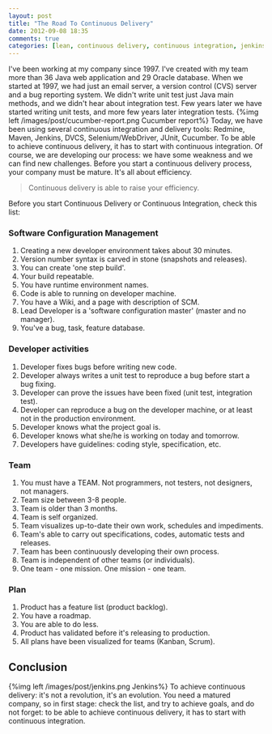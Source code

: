 ```yaml
---
layout: post
title: "The Road To Continuous Delivery"
date: 2012-09-08 18:35
comments: true
categories: [lean, continuous delivery, continuous integration, jenkins, cucumber, maven, redmine, selenium, webdriver, junit, team]
---
```

I've been working at my company since 1997. I've created with my team more than 36 Java web application and 29 Oracle database.
When we started at 1997, we had just an email server, a version control (CVS) server and a bug reporting system.
We didn't write unit test just Java main methods, and we didn't hear about integration test.
Few years later we have started writing unit tests, and more few years later integration tests.
{%img left /images/post/cucumber-report.png Cucumber report%}
Today, we have been using several continuous integration and delivery tools: Redmine, Maven, Jenkins, DVCS, Selenium/WebDriver, JUnit, Cucumber.
To be able to achieve continuous delivery, it has to start with continuous integration.
Of course, we are developing our process: we have some weakness and we can find new challenges. Before you start a continuous delivery process, your company must be mature. It's all about efficiency.

> Continuous delivery is able to raise your efficiency.

Before you start Continuous Delivery or Continuous Integration, check this list:
<!--more-->
### Software Configuration Management
1. Creating a new developer environment takes about 30 minutes.
1. Version number syntax is carved in stone (snapshots and releases).
1. You can create 'one step build'.
1. Your build repeatable.
1. You have runtime environment names.
1. Code is able to running on developer machine.
1. You have a Wiki, and a page with description of SCM.
1. Lead Developer is a 'software configuration master' (master and no manager).
1. You've a bug, task, feature database.

### Developer activities
1. Developer fixes bugs before writing new code.
1. Developer always writes a unit test to reproduce a bug before start a bug fixing.
1. Developer can prove the issues have been fixed (unit test, integration test).
1. Developer can reproduce a bug on the developer machine, or at least not in the production environment.
1. Developer knows what the project goal is.
1. Developer knows what she/he is working on today and tomorrow.
1. Developers have guidelines: coding style, specification, etc.

### Team
1. You must have a TEAM. Not programmers, not testers, not designers, not managers.
1. Team size between 3-8 people.
1. Team is older than 3 months.
1. Team is self organized.
1. Team visualizes up-to-date their own work, schedules and impediments.
1. Team's able to carry out specifications, codes, automatic tests and releases.
1. Team has been continuously developing their own process.
1. Team is independent of other teams (or individuals).
1. One team - one mission. One mission - one team.

### Plan
1. Product has a feature list (product backlog).
1. You have a roadmap.
1. You are able to do less.
1. Product has validated before it's releasing to production.
1. All plans have been visualized for teams (Kanban, Scrum).

## Conclusion
{%img left /images/post/jenkins.png Jenkins%}
To achieve continuous delivery: it's not a revolution, it's an evolution. You need a matured company, so
in first stage: check the list, and try to achieve goals, and do not forget: to be able to achieve continuous delivery, it has to start with continuous integration.


